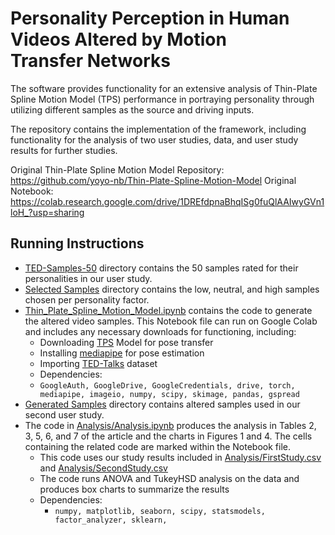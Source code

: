 # Personality Perception in Human Videos Altered by Motion Transfer Networks

The software provides functionality for an extensive analysis of Thin-Plate Spline Motion Model (TPS) performance in portraying personality through utilizing different samples as the source and driving inputs.

The repository contains the implementation of the framework, including functionality for the analysis of two user studies, data, and user study results for further studies. 

Original Thin-Plate Spline Motion Model Repository: https://github.com/yoyo-nb/Thin-Plate-Spline-Motion-Model
Original Notebook: https://colab.research.google.com/drive/1DREfdpnaBhqISg0fuQlAAIwyGVn1loH_?usp=sharing

## Running Instructions
- [TED-Samples-50](TED-Samples-50) directory contains the 50 samples rated for their personalities in our user study.
- [Selected Samples](Selected%20Samples) directory contains the low, neutral, and high samples chosen per personality factor.
- [Thin_Plate_Spline_Motion_Model.ipynb](Thin_Plate_Spline_Motion_Model.ipynb) contains the code to generate the altered video samples. This Notebook file can run on Google Colab and includes any necessary downloads for functioning, including:
  -  Downloading [TPS](https://github.com/yoyo-nb/Thin-Plate-Spline-Motion-Model.git) Model for pose transfer
  -  Installing [mediapipe](https://pypi.org/project/mediapipe/) for pose estimation
  -  Importing [TED-Talks](https://paperswithcode.com/dataset/ted-talks) dataset
  -  Dependencies:
    - `GoogleAuth, GoogleDrive, GoogleCredentials, drive, torch, mediapipe, imageio, numpy, scipy, skimage, pandas, gspread` 
- [Generated Samples](Generated%20Samples) directory contains altered samples used in our second user study.
- The code in [Analysis/Analysis.ipynb](Analysis/Analysis.ipynb) produces the analysis in Tables 2, 3, 5, 6, and 7 of the article and the charts in Figures 1 and 4. The cells containing the related code are marked within the Notebook file.
  - This code uses our study results included in [Analysis/FirstStudy.csv](Analysis/FirstStudy.csv) and [Analysis/SecondStudy.csv](Analysis/SecondStudy.csv)
  - The code runs ANOVA and TukeyHSD analysis on the data and produces box charts to summarize the results
  - Dependencies:
    - `numpy, matplotlib, seaborn, scipy, statsmodels, factor_analyzer, sklearn, `
